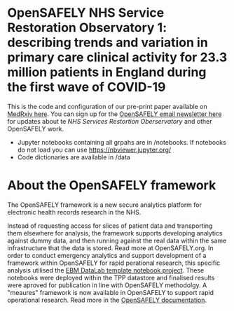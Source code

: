 # OpenSAFELY NHS Service Restoration Observatory 1: describing trends and variation in primary care clinical activity for 23.3 million patients in England during the first wave of COVID-19

This is the code and configuration of our pre-print paper available on [MedRxiv here](https://www.medrxiv.org/content/10.1101/2021.01.06.21249352v1). You can sign up for the [OpenSAFELY email newsletter here](https://opensafely.org/contact/) for updates about te _NHS Services Restortion Oberservatory_ and other OpenSAFELY work.

- Jupyter notebooks containing all grpahs are in /notebooks. If notebooks do not load you can use https://nbviewer.jupyter.org/
- Code dictionaries are available in /data


# About the OpenSAFELY framework
The OpenSAFELY framework is a new secure analytics platform for electronic health records research in the NHS.

Instead of requesting access for slices of patient data and transporting them elsewhere for analysis, the framework supports developing analytics against dummy data, and then running against the real data within the same infrastructure that the data is stored. Read more at OpenSAFELY.org. In order to conduct emergency analytics and support development of a framework within OpenSAFELY for rapid perational research, this specific analysis utilised the [EBM DataLab template notebook project](https://github.com/ebmdatalab/datalab-notebook-template). These notebooks were deployed within the TPP datastore and finalised results were aproved for publication in line with OpenSAFELY methodolgy. A "meaures" framework is now available in OpenSAFELY to support rapid operational research. Read more in the [OpenSAFELY documentation](https://docs.opensafely.org/en/latest/). 

